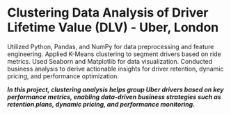 # Clustering Data Analysis of Driver Lifetime Value (DLV) - Uber, London

Utilized Python, Pandas, and NumPy for data preprocessing and feature engineering. Applied K-Means clustering to segment drivers based on ride metrics. Used Seaborn and Matplotlib for data visualization. Conducted business analysis to derive actionable insights for driver retention, dynamic pricing, and performance optimization.

***In this project, clustering analysis helps group Uber drivers based on key performance metrics, enabling data-driven business strategies such as retention plans, dynamic pricing, and performance monitoring.***
